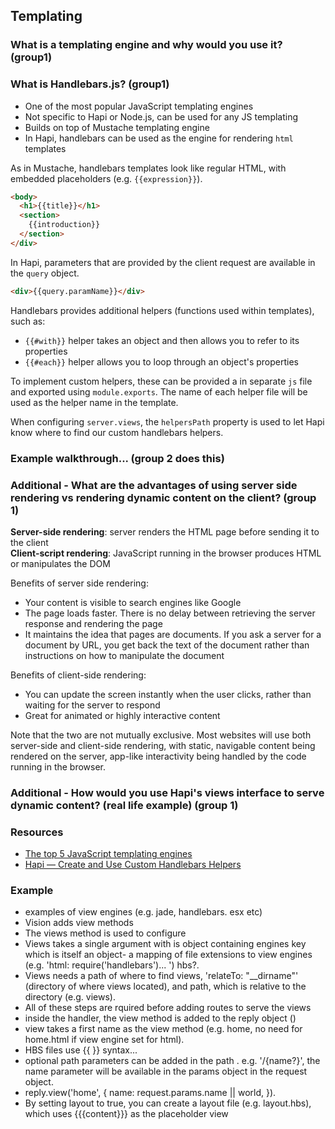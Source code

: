 ## Templating

### What is a templating engine and why would you use it? (group1)

### What is Handlebars.js? (group1)

- One of the most popular JavaScript templating engines
- Not specific to Hapi or Node.js, can be used for any JS templating
- Builds on top of Mustache templating engine
- In Hapi, handlebars can be used as the engine for rendering `html` templates

As in Mustache, handlebars templates look like regular HTML, with embedded placeholders (e.g. `{{expression}}`).

``` html
<body>
  <h1>{{title}}</h1>
  <section>
    {{introduction}}
  </section>
</div>
```

In Hapi, parameters that are provided by the client request are available in the `query` object.

``` html
<div>{{query.paramName}}</div>
```

Handlebars provides additional helpers (functions used within templates), such as:
- `{{#with}}` helper takes an object and then allows you to refer to its properties
- `{{#each}}` helper allows you to loop through an object's properties

To implement custom helpers, these can be provided a in separate `js` file and exported using `module.exports`. The name of each helper file will be used as the helper name in the template.

When configuring `server.views`, the `helpersPath` property is used to let Hapi know where to find our custom handlebars helpers.

### Example walkthrough... (group 2 does this)

### Additional - What are the advantages of using server side rendering vs rendering dynamic content on the client? (group 1)

**Server-side rendering**: server renders the HTML page before sending it to the client  
**Client-script rendering**: JavaScript running in the browser produces HTML or manipulates the DOM

Benefits of server side rendering:
- Your content is visible to search engines like Google
- The page loads faster. There is no delay between retrieving the server response and rendering the page
- It maintains the idea that pages are documents. If you ask a server for a document by URL, you get back the text of the document rather than instructions on how to manipulate the document

Benefits of client-side rendering:
- You can update the screen instantly when the user clicks, rather than waiting for the server to respond
- Great for animated or highly interactive content

Note that the two are not mutually exclusive. Most websites will use both server-side and client-side rendering, with static, navigable content being rendered on the server, app-like interactivity being handled by the code running in the browser.

### Additional -  How would you use Hapi's views interface to serve dynamic content? (real life example) (group 1)

### Resources

- [The top 5 JavaScript templating engines](http://www.creativebloq.com/web-design/templating-engines-9134396)
- [Hapi — Create and Use Custom Handlebars Helpers](https://futurestud.io/tutorials/how-to-create-and-use-custom-handlebars-helpers-with-hapi)

### Example

- examples of view engines (e.g. jade, handlebars. esx etc)
- Vision adds view methods
- The views method is used to configure
- Views takes a single argument with is object containing engines key which is itself an object- a mapping of file extensions to view engines (e.g. 'html: require('handlebars')... ') hbs?.
- Views needs a path of where to find views, 'relateTo: "__dirname"' (directory of where views located), and path, which is relative to the directory (e.g. views).
- All of these steps are rquired before adding routes to serve the views
- inside the handler, the view method is added to the reply object ()
- view takes a first name as the view method (e.g. home, no need for home.html if view engine set for html).
- HBS files use {{ }} syntax...
- optional path parameters can be added in the path . e.g. '/{name?}', the name parameter will be available in the params object in the request object.
- reply.view('home', { name: request.params.name || world, }).
- By setting layout to true, you can create a layout file (e.g. layout.hbs), which uses {{{content}}} as the placeholder view
